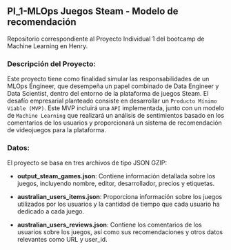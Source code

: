 ## PI_1-MLOps Juegos Steam - Modelo de recomendación

Repositorio correspondiente al Proyecto Individual 1 del bootcamp de Machine Learning en Henry.

### Descripción del Proyecto:

Este proyecto tiene como finalidad simular las responsabilidades de un MLOps Engineer, que desempeña un papel combinado de Data Engineer y Data Scientist, dentro del entorno de la plataforma de juegos Steam. El desafío empresarial planteado consiste en desarrollar un `Producto Mínimo Viable (MVP)`. Este MVP incluirá una `API` implementada, junto con un modelo de `Machine Learning` que realizará un análisis de sentimientos basado en los comentarios de los usuarios y proporcionará un sistema de recomendación de videojuegos para la plataforma.

### Datos:

El proyecto se basa en tres archivos de tipo JSON GZIP:

+ **output_steam_games.json**: Contiene información detallada sobre los juegos, incluyendo nombre, editor, desarrollador, precios y etiquetas.

+ **australian_users_items.json**: Proporciona información sobre los juegos utilizados por los usuarios y la cantidad de tiempo que cada usuario ha dedicado a cada juego.

+ **australian_users_reviews.json**: Contiene los comentarios de los usuarios sobre los juegos, así como sus recomendaciones y otros datos relevantes como URL y user_id.